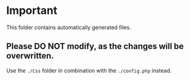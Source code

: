# Important #

This folder contains automatically generated files.

## Please DO NOT modify, as the changes will be overwritten.

Use the `./Css` folder in combination with the `./config.php` instead.
